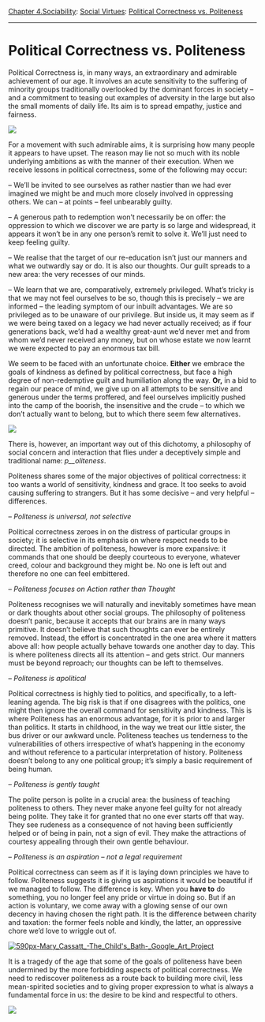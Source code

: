 [Chapter 4.Sociability](https://www.theschooloflife.com/thebookoflife/category/sociability/): [Social Virtues](https://www.theschooloflife.com/thebookoflife/category/sociability/social-virtues/): [Political Correctness vs. Politeness](https://www.theschooloflife.com/thebookoflife/political-correctness-vs-politeness/)

* * *

# Political Correctness vs. Politeness

Political Correctness is, in many ways, an extraordinary and admirable achievement of our age. It involves an acute sensitivity to the suffering of minority groups traditionally overlooked by the dominant forces in society – and a commitment to teasing out examples of adversity in the large but also the small moments of daily life. Its aim is to spread empathy, justice and fairness.

![](https://www.theschooloflife.com/thebookoflife/wp-content/uploads/2017/01/Frans_Hals_-_Regents_of_the_Old_Mens_Almshouse_-_WGA11182-1024x691.jpg)

For a movement with such admirable aims, it is surprising how many people it appears to have upset. The reason may lie not so much with its noble underlying ambitions as with the manner of their execution. When we receive lessons in political correctness, some of the following may occur:

– We’ll be invited to see ourselves as rather nastier than we had ever imagined we might be and much more closely involved in oppressing others. We can – at points – feel unbearably guilty.

– A generous path to redemption won’t necessarily be on offer: the oppression to which we discover we are party is so large and widespread, it appears it won’t be in any one person’s remit to solve it. We’ll just need to keep feeling guilty.

– We realise that the target of our re-education isn’t just our manners and what we outwardly say or do. It is also our thoughts. Our guilt spreads to a new area: the very recesses of our minds.

– We learn that we are, comparatively, extremely privileged. What’s tricky is that we may not feel ourselves to be so, though this is precisely – we are informed – the leading symptom of our inbuilt advantages. We are so privileged as to be unaware of our privilege. But inside us, it may seem as if we were being taxed on a legacy we had never actually received; as if four generations back, we’d had a wealthy great-aunt we’d never met and from whom we’d never received any money, but on whose estate we now learnt we were expected to pay an enormous tax bill.

We seem to be faced with an unfortunate choice. **Either** we embrace the goals of kindness as defined by political correctness, but face a high degree of non-redemptive guilt and humiliation along the way. **Or,** in a bid to regain our peace of mind, we give up on all attempts to be sensitive and generous under the terms proffered, and feel ourselves implicitly pushed into the camp of the boorish, the insensitive and the crude – to which we don’t actually want to belong, but to which there seem few alternatives.

![](https://upload.wikimedia.org/wikipedia/commons/c/ce/Jan_Steen_-_Adolf_en_Catharina_Croeser_aan_de_Oude_Delft_1655.jpg)

There is, however, an important way out of this dichotomy, a philosophy of social concern and interaction that flies under a deceptively simple and traditional name: _p__oliteness_.

Politeness shares some of the major objectives of political correctness: it too wants a world of sensitivity, kindness and grace. It too seeks to avoid causing suffering to strangers. But it has some decisive – and very helpful – differences.

_– Politeness is universal, not selective_

Political correctness zeroes in on the distress of particular groups in society; it is selective in its emphasis on where respect needs to be directed. The ambition of politeness, however is more expansive: it commands that one should be deeply courteous to everyone, whatever creed, colour and background they might be. No one is left out and therefore no one can feel embittered.

_– Politeness focuses on Action rather than Thought_

Politeness recognises we will naturally and inevitably sometimes have mean or dark thoughts about other social groups. The philosophy of politeness doesn’t panic, because it accepts that our brains are in many ways primitive. It doesn’t believe that such thoughts can ever be entirely removed. Instead, the effort is concentrated in the one area where it matters above all: how people actually behave towards one another day to day. This is where politeness directs all its attention – and gets strict. Our manners must be beyond reproach; our thoughts can be left to themselves.

_– Politeness is apolitical_

Political correctness is highly tied to politics, and specifically, to a left-leaning agenda. The big risk is that if one disagrees with the politics, one might then ignore the overall command for sensitivity and kindness. This is where Politeness has an enormous advantage, for it is prior to and larger than politics. It starts in childhood, in the way we treat our little sister, the bus driver or our awkward uncle. Politeness teaches us tenderness to the vulnerabilities of others irrespective of what’s happening in the economy and without reference to a particular interpretation of history. Politeness doesn’t belong to any one&nbsp;political group; it’s simply a basic requirement of being human.

_– Politeness is gently taught_

The polite person is polite in a crucial area: the business of teaching politeness to others. They never make anyone feel guilty for not already being polite. They take it for granted that no one ever starts off that way. They see rudeness as a consequence of not having been sufficiently helped or of being in pain, not a sign of evil. They make the attractions of courtesy appealing through their own gentle behaviour.

_– Politeness is an aspiration – not a legal requirement_

Political correctness can seem as if it is laying down principles we have to follow. Politeness suggests it is giving us aspirations it would be beautiful if we managed to follow. The difference is key. When you **have to** do something, you no longer feel any pride or virtue in doing so. But if an action is voluntary, we come away with a glowing sense of our own decency in having chosen the right path. It is the difference between charity and taxation: the former feels noble and kindly, the latter, an oppressive chore we’d love to wriggle out of.

[![590px-Mary_Cassatt_-_The_Child's_Bath_-_Google_Art_Project](https://www.theschooloflife.com/thebookoflife/wp-content/uploads/2017/01/590px-Mary_Cassatt_-_The_Childs_Bath_-_Google_Art_Project.jpg)](http://www.thebookoflife.org/wp-content/uploads/2017/01/590px-Mary_Cassatt_-_The_Childs_Bath_-_Google_Art_Project.jpg)

It is a tragedy of the age that some of the goals of politeness have been undermined by the more forbidding aspects of political correctness. We need to rediscover politeness as a route back to building more civil, less mean-spirited societies and to giving proper expression to what is always a fundamental force in us: the desire to be kind and respectful to others.

[![](https://img.youtube.com/vi/uWM2E9oHlhA/0.jpg)](https://www.youtube.com/embed/uWM2E9oHlhA?ecver=2 '')
